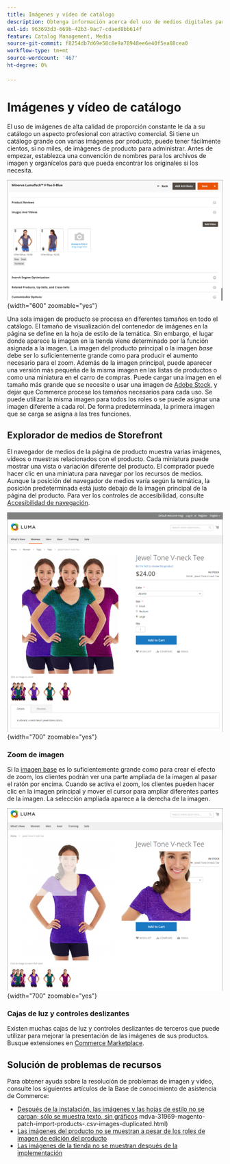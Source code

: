 ```yaml
---
title: Imágenes y vídeo de catálogo
description: Obtenga información acerca del uso de medios digitales para mejorar las páginas de productos del catálogo y proporcionar imágenes a sus clientes.
exl-id: 963693d3-669b-42b3-9ac7-cdaed8bb614f
feature: Catalog Management, Media
source-git-commit: f8254db7d69e58c8e9a78948ee6e40f5ea88cea0
workflow-type: tm+mt
source-wordcount: '467'
ht-degree: 0%

---
```


# Imágenes y vídeo de catálogo

El uso de imágenes de alta calidad de proporción constante le da a su catálogo un aspecto profesional con atractivo comercial. Si tiene un catálogo grande con varias imágenes por producto, puede tener fácilmente cientos, si no miles, de imágenes de producto para administrar. Antes de empezar, establezca una convención de nombres para los archivos de imagen y organícelos para que pueda encontrar los originales si los necesita.

![Imágenes de productos](./assets/product-images-videos-swatch.png){width="600" zoomable="yes"}

Una sola imagen de producto se procesa en diferentes tamaños en todo el catálogo. El tamaño de visualización del contenedor de imágenes en la página se define en la hoja de estilo de la temática. Sin embargo, el lugar donde aparece la imagen en la tienda viene determinado por la función asignada a la imagen. La imagen del producto principal o la imagen _base_ debe ser lo suficientemente grande como para producir el aumento necesario para el zoom. Además de la imagen principal, puede aparecer una versión más pequeña de la misma imagen en las listas de productos o como una miniatura en el carro de compras. Puede cargar una imagen en el tamaño más grande que se necesite o usar una imagen de [Adobe Stock](../content-design/adobe-stock.md), y dejar que Commerce procese los tamaños necesarios para cada uso. Se puede utilizar la misma imagen para todos los roles o se puede asignar una imagen diferente a cada rol. De forma predeterminada, la primera imagen que se carga se asigna a las tres funciones.

## Explorador de medios de Storefront

El navegador de medios de la página de producto muestra varias imágenes, vídeos o muestras relacionados con el producto. Cada miniatura puede mostrar una vista o variación diferente del producto. El comprador puede hacer clic en una miniatura para navegar por los recursos de medios. Aunque la posición del navegador de medios varía según la temática, la posición predeterminada está justo debajo de la imagen principal de la página del producto. Para ver los controles de accesibilidad, consulte [Accesibilidad de navegación](../getting-started/navigation-accessibility.md).

![Explorador multimedia de tienda](./assets/storefront-thumbnail-gallery.png){width="700" zoomable="yes"}

### Zoom de imagen

Si la [imagen base](product-image.md) es lo suficientemente grande como para crear el efecto de zoom, los clientes podrán ver una parte ampliada de la imagen al pasar el ratón por encima. Cuando se activa el zoom, los clientes pueden hacer clic en la imagen principal y mover el cursor para ampliar diferentes partes de la imagen. La selección ampliada aparece a la derecha de la imagen.

![Zoom de imagen](./assets/storefront-image-zoom.png){width="700" zoomable="yes"}

### Cajas de luz y controles deslizantes

Existen muchas cajas de luz y controles deslizantes de terceros que puede utilizar para mejorar la presentación de las imágenes de sus productos. Busque extensiones en [Commerce Marketplace](../getting-started/commerce-marketplace.md).

## Solución de problemas de recursos

Para obtener ayuda sobre la resolución de problemas de imagen y vídeo, consulte los siguientes artículos de la Base de conocimiento de asistencia de Commerce:

- [Después de la instalación, las imágenes y las hojas de estilo no se cargan; sólo se muestra texto, sin gráficos](https://experienceleague.adobe.com/docs/commerce-knowledge-base/kb/troubleshooting/storefront/after-installing-images-and-stylesheets-do-not-load-only-text-displays-no-graphics.html)
mdva-31969-magento-patch-import-products-.csv-images-duplicated.html)
- [Las imágenes del producto no se muestran a pesar de los roles de imagen de edición del producto](https://experienceleague.adobe.com/docs/commerce-knowledge-base/kb/troubleshooting/storefront/product-images-do-not-display-despite-product-edit-image-roles.html)
- [Las imágenes de la tienda no se muestran después de la implementación](https://experienceleague.adobe.com/docs/commerce-knowledge-base/kb/troubleshooting/storefront/store-images-not-displayed-after-deployment.html)
